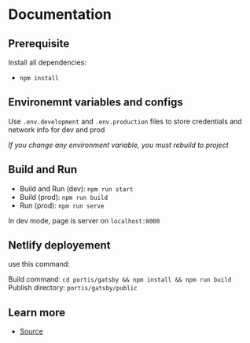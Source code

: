 # Documentation

## Prerequisite

Install all dependencies:

- `npm install`

## Environemnt variables and configs

Use `.env.development` and `.env.production` files to store credentials and network info for dev and prod  

*If you change any environment variable, you must rebuild to project*  

## Build and Run

- Build and Run (dev): `npm run start`
- Build (prod): `npm run build`
- Run (prod): `npm run serve`

In dev mode, page is server on `localhost:8000`

## Netlify deployement

use this command:

Build command: 			`cd portis/gatsby && npm install && npm run build`
Publish directory:		`portis/gatsby/public`

## Learn more

- [Source](https://www.gatsbyjs.com/docs/quick-start)
